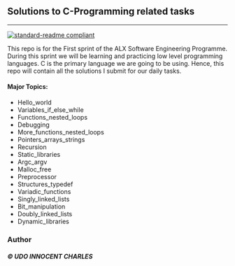 ## Solutions to C-Programming related tasks
___
[![standard-readme compliant](https://img.shields.io/badge/readme%20style-standard-brightgreen.svg?style=flat-square)](https://github.com/Innocentsax/standard-readme)

This repo is for the First sprint of the ALX Software Engineering Programme. During this sprint we will be learning and practicing low level programming languages. C is the primary language we are going to be using.
Hence, this repo will contain all the solutions I submit for our daily tasks.

#### Major Topics:
+ Hello_world
+ Variables_if_else_while
+ Functions_nested_loops
+ Debugging
+ More_functions_nested_loops
+ Pointers_arrays_strings
+ Recursion
+ Static_libraries
+ Argc_argv
+ Malloc_free
+ Preprocessor
+ Structures_typedef
+ Variadic_functions
+ Singly_linked_lists
+ Bit_manipulation
+ Doubly_linked_lists
+ Dynamic_libraries


### Author
####  *© UDO INNOCENT CHARLES*
